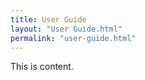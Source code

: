 ```yaml
---
title: User Guide
layout: "User Guide.html"
permalink: "user-guide.html"
---
```


<!-- @format -->

This is content.
